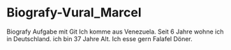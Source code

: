 # Biografy-Vural_Marcel
Biografy Aufgabe mit Git
Ich komme aus Venezuela. Seit 6 Jahre wohne ich in Deutschland. ich bin 37 Jahre Alt. Ich esse gern Falafel Döner.
